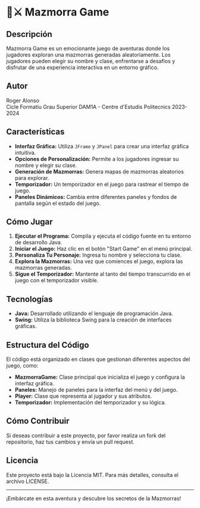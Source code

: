# 🏰⚔️ Mazmorra Game

## Descripción

Mazmorra Game es un emocionante juego de aventuras donde los jugadores exploran una mazmorras generadas aleatoriamente. Los jugadores pueden elegir su nombre y clase, enfrentarse a desafíos y disfrutar de una experiencia interactiva en un entorno gráfico.

## Autor

Roger Alonso  
Cicle Formatiu Grau Superior DAM1A - Centre d'Estudis Politecnics 2023-2024

## Características

- **Interfaz Gráfica:** Utiliza `JFrame` y `JPanel` para crear una interfaz gráfica intuitiva.
- **Opciones de Personalización:** Permite a los jugadores ingresar su nombre y elegir su clase.
- **Generación de Mazmorras:** Genera mapas de mazmorras aleatorios para explorar.
- **Temporizador:** Un temporizador en el juego para rastrear el tiempo de juego.
- **Paneles Dinámicos:** Cambia entre diferentes paneles y fondos de pantalla según el estado del juego.

## Cómo Jugar

1. **Ejecutar el Programa:** Compila y ejecuta el código fuente en tu entorno de desarrollo Java.
2. **Iniciar el Juego:** Haz clic en el botón "Start Game" en el menú principal.
3. **Personaliza Tu Personaje:** Ingresa tu nombre y selecciona tu clase.
4. **Explora la Mazmorras:** Una vez que comiences el juego, explora las mazmorras generadas.
5. **Sigue el Temporizador:** Mantente al tanto del tiempo transcurrido en el juego con el temporizador visible.

## Tecnologías

- **Java:** Desarrollado utilizando el lenguaje de programación Java.
- **Swing:** Utiliza la biblioteca Swing para la creación de interfaces gráficas.

## Estructura del Código

El código está organizado en clases que gestionan diferentes aspectos del juego, como:

- **MazmorraGame:** Clase principal que inicializa el juego y configura la interfaz gráfica.
- **Paneles:** Manejo de paneles para la interfaz del menú y del juego.
- **Player:** Clase que representa al jugador y sus atributos.
- **Temporizador:** Implementación del temporizador y su lógica.

## Cómo Contribuir

Si deseas contribuir a este proyecto, por favor realiza un fork del repositorio, haz tus cambios y envía un pull request.

## Licencia

Este proyecto está bajo la Licencia MIT. Para más detalles, consulta el archivo LICENSE.

---

¡Embárcate en esta aventura y descubre los secretos de la Mazmorras!
